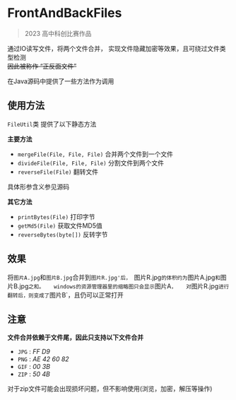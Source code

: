 # FrontAndBackFiles

> 2023 高中科创比赛作品  

通过IO读写文件，将两个文件合并，
实现文件隐藏加密等效果，且可绕过文件类型检测  
~~因此被称作 “正反面文件”~~

在Java源码中提供了一些方法作为调用

## 使用方法

`FileUtil`类 提供了以下静态方法  

**主要方法**

- `mergeFile(File, File, File)` 合并两个文件到一个文件
- `divideFile(File, File, File)` 分割文件到两个文件
- `reverseFile(File)` 翻转文件

具体形参含义参见源码

**其它方法**

- `printBytes(File)` 打印字节
- `getMd5(File)` 获取文件MD5值
- `reverseBytes(byte[])` 反转字节

## 效果

将`图片A.jpg`和`图片B.jpg`合并到`图片R.jpg'后，
`图片R.jpg`的体积约为`图片A.jpg`和`图片B.jpg`之和。  
windows的资源管理器里的缩略图只会显示`图片A`，  
对`图片R.jpg`进行翻转后，则变成了`图片B`，且仍可以正常打开

## 注意

**文件合并依赖于文件尾，因此只支持以下文件合并**

- `JPG` : *FF D9*
- `PNG` : *AE 42 60 82*
- `GIF` : *00 3B*
- `ZIP` : *50 4B*

对于zip文件可能会出现损坏问题，但不影响使用(浏览，加密，解压等操作)
